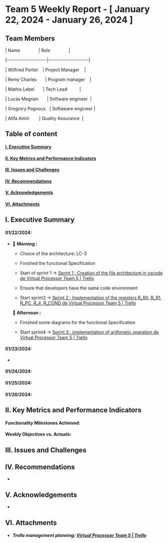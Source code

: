 # Team 5 Weekly Report - [ January 22, 2024 - January 26, 2024 ]

## Team Members

| Name               | Role               |

|--------------------|--------------------|

| Wilfried Portet    | Project Manager    |

| Remy Charles       | Program manager    |

| Mathis Lebel       | Tech Lead          |

| Lucas Megnan       | Software engineer  |

| Gregrory Pagnoux   | Softaware engineer |

| Atifa Amiri        | Quality Assurance  |

## Table of content

#### [I. Executive Summary](#i-executive-summary)

#### [II. Key Metrics and Performance Indicators](#ii-key-metrics-and-performance-indicators)

<!--#### [III. Progress and Projects and Initiatives](#iii-progress-and-projects-and-initiatives)-->

#### [III. Issues and Challenges](#iii-issues-and-challenges)

#### [IV. Recommendations](#iv-recommendations)

#### [V. Acknowledgements](#v-acknowledgements)

#### [VI. Attachments](#vi-attachments)

## I. Executive Summary

<!--Provide a concise overview of the team's activities and achievements for the week. Include any significant milestones, completed tasks, and noteworthy accomplishments.-->

#### 01/22/2024:

- 🌅 **Morning :**
  
  - Choice of the architecture: LC-3
  
  - Finished the functional Specification
  
  - Start of sprint 1 -> [Sprint 1 : Creation of the file architecture in vscode de Virtual Processor Team 5 | Trello](https://trello.com/c/0u34btvc/16-sprint-1-creation-of-the-file-architecture-in-vscode)
  
  - Ensure that developers have the same code environment
  
  - Start sprint2 -> [Sprint 2 : Implementation of the registers R_R0, R_R1, R_PC, R_4 ,R_COND de Virtual Processor Team 5 | Trello](https://trello.com/c/aHiIL3IT/11-sprint-2-implementation-of-the-registers-rr0-rr1-rpc-r4-rcond)
  
  🌇 **Afternoon :**
  
  - Finished some diagrams for the functional Specification
  
  - Start sprint4 -> [Sprint 3 : implementation of arithmetic operation de Virtual Processor Team 5 | Trello](https://trello.com/c/64mpeltr/18-sprint-3-implementation-of-arithmetic-operation)

#### 01/23/2024:

- 

#### 01/24/2024:

#### 01/25/2024:

#### 01/26/2024:

## II. Key Metrics and Performance Indicators

<!--Present relevant metrics and KPIs that demonstrate the team's performance in relation to its objectives and goals. Include both quantitative and qualitative data where applicable.-->

#### Functionality Milestones Achieved:



#### Weekly Objectives vs. Actuals:

## III. Issues and Challenges



<!--Highlight any significant issues or challenges that the team encountered during the week. Provide a brief description, the impact on the project or team, and proposed solutions or mitigation strategies.-->

## IV. Recommendations

<!--Offer any recommendations or suggestions for improvement based on the week's experiences and outcomes.-->

-

## V. Acknowledgements

<!--Acknowledge the contributions of team members, stakeholders, or external partners who played a significant role in the week's achievements.-->

-

## VI. Attachments

<!--Include any relevant documents, charts, graphs, or visual aids that support the information presented in the report.-->

- ##### Trello management planning: [Virtual Processor Team 5 | Trello](https://trello.com/b/xeGdXSoh/virtual-processor-team-5)
